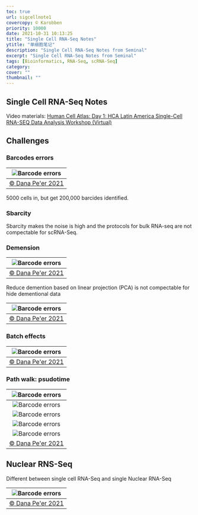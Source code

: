 ```yaml
---
toc: true
url: sigcellnote1
covercopy: © Karobben
priority: 10000
date: 2021-10-31 10:13:25
title: "Single Cell RNA-Seq Notes"
ytitle: "单细胞笔记"
description: "Single Cell RNA-Seq Notes from Seminal"
excerpt: "Single Cell RNA-Seq Notes from Seminal"
tags: [Bioinformatics, RNA-Seq, scRNA-Seq]
category:
cover: ""
thumbnail: ""
---
```


## Single Cell RNA-Seq Notes

Video materials: [Human Cell Atlas: Day 1: HCA Latin America Single-Cell RNA-SEQ Data Analysis Workshop (Virtual)](https://www.youtube.com/watch?v=QaqBzilH5LE)

## Challenges

### Barcodes errors

|![Barcode errors](https://z3.ax1x.com/2021/10/31/Ip7vlt.png)|
|:-:|
|[© Dana Pe'er 2021](https://www.youtube.com/watch?v=QaqBzilH5LE)|

5000 cells in, but get 200,000 barcides identified.

### Sbarcity

Sbarcity makes the noise is high and the protocols for bulk RNA-seq are not compectable for scRNA-Seq.

### Demension

|![Barcode errors](https://z3.ax1x.com/2021/10/31/IpH7j0.png)|
|:-:|
|[© Dana Pe'er 2021](https://www.youtube.com/watch?v=QaqBzilH5LE)|

Reduce demention based on linear projection (PCA) is not compectable for hide dementional data

|![Barcode errors](https://z3.ax1x.com/2021/10/31/Ipblb8.png)|
|:-:|
|[© Dana Pe'er 2021](https://www.youtube.com/watch?v=QaqBzilH5LE)|


###  Batch effects

|![Barcode errors](https://z3.ax1x.com/2021/10/31/IpbDVU.png)|
|:-:|
|[© Dana Pe'er 2021](https://www.youtube.com/watch?v=QaqBzilH5LE)|



### Path walk: psudotime

|![Barcode errors](https://z3.ax1x.com/2021/10/31/Ipqjp9.png)|
|:-:|
|![Barcode errors](https://z3.ax1x.com/2021/10/31/IpqzOx.png)|
|![Barcode errors](https://z3.ax1x.com/2021/10/31/IpL8pj.png)|
|![Barcode errors](https://z3.ax1x.com/2021/10/31/IpLgnx.png)|
|![Barcode errors](https://z3.ax1x.com/2021/10/31/IpLbut.png)|
|[© Dana Pe'er 2021](https://www.youtube.com/watch?v=QaqBzilH5LE)|


## Nuclear RNS-Seq

Different between single cell RNA-Seq and single Nuclear RNA-Seq

|![Barcode errors](https://z3.ax1x.com/2021/11/01/IpOOMR.png)|
|:-:|
|[© Dana Pe'er 2021](https://www.youtube.com/watch?v=QaqBzilH5LE)|
